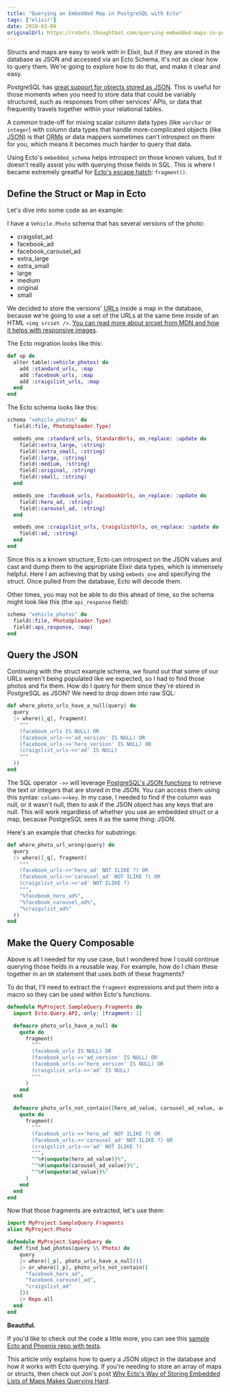 ```yaml
---
title: "Querying an Embedded Map in PostgreSQL with Ecto"
tags: ["elixir"]
date: 2018-03-09
originalUrl: https://robots.thoughtbot.com/querying-embedded-maps-in-postgresql-with-ecto
---
```


Structs and maps are easy to work with in Elixir, but if they are stored
in the database as JSON and accessed via an Ecto Schema, it's not as
clear how to query them. We're going to explore how to do that, and make
it clear and easy.

<!-- excerpt -->

PostgreSQL has [great support for objects stored as JSON][psql_json].
This is useful for those moments when you need to store data that could
be variably structured, such as responses from other services' APIs, or
data that frequently travels together within your relational tables.

A common trade-off for mixing scalar column data types (like `varchar`
or `integer`) with column data types that handle more-complicated
objects (like <abbr title="JavaScript Object Notation">JSON</abbr>) is
that <abbr title="Object-relational Mapping">ORMs</abbr> or data mappers
sometimes can't introspect on them for you, which means it becomes much
harder to query that data.

Using Ecto's `embedded_schema` helps introspect on those known values,
but it doesn't really assist you with querying those fields in SQL. This
is where I became extremely greatful for [Ecto's escape
hatch][fragment_link]: `fragment()`.

## Define the Struct or Map in Ecto

Let's dive into some code as an example:

I have a `Vehicle.Photo` schema that has several versions of the photo:

- craigslist_ad
- facebook_ad
- facebook\_carousel\_ad
- extra_large
- extra_small
- large
- medium
- original
- small

We decided to store the versions' <abbr title="Uniform Resource
Locators">URLs</abbr> inside a map in the database,
because we're going to use a set of the URLs at the same time inside of
an HTML `<img srcset />`. [You can read more about srcset from
MDN and how it helps with responsive images][mdn_responsive_images].

The Ecto migration looks like this:

```elixir
def up do
  alter table(:vehicle_photos) do
    add :standard_urls, :map
    add :facebook_urls, :map
    add :craigslist_urls, :map
  end
end
```

The Ecto schema looks like this:

```elixir
schema "vehicle_photos" do
  field(:file, PhotoUploader.Type)

  embeds_one :standard_urls, StandardUrls, on_replace: :update do
    field(:extra_large, :string)
    field(:extra_small, :string)
    field(:large, :string)
    field(:medium, :string)
    field(:original, :string)
    field(:small, :string)
  end

  embeds_one :facebook_urls, FacebookUrls, on_replace: :update do
    field(:hero_ad, :string)
    field(:carousel_ad, :string)
  end

  embeds_one :craigslist_urls, CraigslistUrls, on_replace: :update do
    field(:ad, :string)
  end
end
```

Since this is a known structure, Ecto can introspect on the JSON values and
cast and dump them to the appropriate Elixir data types, which is immensely
helpful. Here I am achieving that by using `embeds_one` and specifying the
struct. Once pulled from the database, Ecto will decode them.

Other times, you may not be able to do this ahead of time, so the schema
might look like this (the `api_response` field):

```elixir
schema "vehicle_photos" do
  field(:file, PhotoUploader.Type)
  field(:api_response, :map)
end
```

## Query the JSON

Continuing with the struct example schema, we found out that some of our
URLs weren't being populated like we expected, so I had to find those
photos and fix them. How do I query for them since they're stored in
PostgreSQL as JSON? We need to drop down into raw SQL:

```elixir
def where_photo_urls_have_a_null(query) do
  query
  |> where([_q], fragment(
    """
    (facebook_urls IS NULL) OR
    (facebook_urls->>'ad_version' IS NULL) OR
    (facebook_urls->>'hero_version' IS NULL) OR
    (craigslist_urls->>'ad' IS NULL)
    """
  ))
end
```

The SQL operator `->>` will leverage [PostgreSQL's JSON
functions][psql_json] to retrieve the text or integers that are stored
in the JSON. You can access them using this syntax: `column->>key`. In
my case, I needed to find if the column was null, or it wasn't null,
then to ask if the JSON object has any keys that are null.  This will
work regardless of whether you use an embedded struct or a map, because
PostgreSQL sees it as the same thing: JSON.

Here's an example that checks for substrings:

```elixir
def where_photo_url_wrong(query) do
  query
  |> where([_q], fragment(
    """
    (facebook_urls->>'hero_ad' NOT ILIKE ?) OR
    (facebook_urls->>'carousel_ad' NOT ILIKE ?) OR
    (craigslist_urls->>'ad' NOT ILIKE ?)
    """,
    "%facebook_hero_ad%",
    "%facebook_carousel_ad%",
    "%craigslist_ad%"
  ))
end
```

## Make the Query Composable

Above is all I needed for my use case, but I wondered how I could continue
querying those fields in a reusable way. For example, how do I chain these
together in an `OR` statement that uses both of these fragments?

To do that, I'll need to extract the `fragment` expressions and put them
into a macro so they can be used within Ecto's functions.

```elixir
defmodule MyProject.SampleQuery.Fragments do
  import Ecto.Query.API, only: [fragment: 1]

  defmacro photo_urls_have_a_null do
    quote do
      fragment(
        """
        (facebook_urls IS NULL) OR
        (facebook_urls->>'ad_version' IS NULL) OR
        (facebook_urls->>'hero_version' IS NULL) OR
        (craigslist_urls->>'ad' IS NULL)
        """
      )
    end
  end

  defmacro photo_urls_not_contain([hero_ad_value, carousel_ad_value, ad_value]) do
    quote do
      fragment(
        """
        (facebook_urls->>'hero_ad' NOT ILIKE ?) OR
        (facebook_urls->>'carousel_ad' NOT ILIKE ?) OR
        (craigslist_urls->>'ad' NOT ILIKE ?)
        """,
        ^"%#{unquote(hero_ad_value)}%",
        ^"%#{unquote(carousel_ad_value)}%",
        ^"%#{unquote(ad_value)}%"
      )
    end
  end
end
```

Now that those fragments are extracted, let's use them:

```elixir
import MyProject.SampleQuery.Fragments
alias MyProject.Photo

defmodule MyProject.SampleQuery do
  def find_bad_photos(query \\ Photo) do
    query
    |> where([_p], photo_urls_have_a_null())
    |> or_where([_p], photo_urls_not_contain([
      "facebook_hero_ad",
      "facebook_carousel_ad",
      "craigslist_ad"
    ]))
    |> Repo.all
  end
end
```

**Beautiful.**

If you'd like to check out the code a little more, you can see this
[sample Ecto and Phoenix repo with tests][sample_repo].

This article only explains how to query a JSON object in the database
and how it works with Ecto querying. If you're needing to store an array
of maps or structs, then check out Jon's post [Why Ecto's Way of
Storing Embedded Lists of Maps Makes Querying Hard][Jons_post].

[fragment_link]: https://hexdocs.pm/ecto/Ecto.Query.html#module-fragments
[psql_json]: https://www.postgresql.org/docs/current/static/functions-json.html
[mdn_responsive_images]: https://developer.mozilla.org/en-US/docs/Learn/HTML/Multimedia_and_embedding/Responsive_images
[ecto]: https://hexdocs.pm/ecto
[sample_repo]: https://github.com/dbernheisel/sample_json_ecto_queries
[Jons_post]: https://robots.thoughtbot.com/why-ecto-s-way-of-storing-embedded-lists-of-maps-makes-querying-hard
